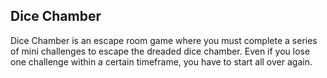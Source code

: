 ## Dice Chamber

Dice Chamber is an escape room game where you must complete a series of mini challenges to escape the dreaded dice chamber. Even if you lose one challenge within a certain timeframe, you have to start all over again.
